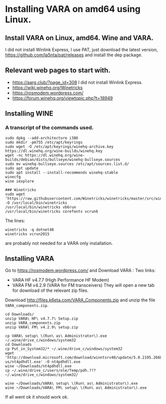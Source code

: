 
# Installing VARA on amd64 using Linux.

## Install VARA on Linux, amd64. Wine and VARA.
I did not install Winlink Express, I use PAT, just download 
the latest version, https://github.com/la5nta/pat/releases and
install the dep package. 


## Relevant web pages to start with.

- https://aarg.club/?page_id=308 I did not install Winlink Express.
- https://wiki.winehq.org/Winetricks
- https://rosmodem.wordpress.com/
- https://forum.winehq.org/viewtopic.php?t=18949


## Installing WINE
### A transcript of the commands used.
```
sudo dpkg --add-architecture i386
sudo mkdir -pm755 /etc/apt/keyrings
sudo wget -O /etc/apt/keyrings/winehq-archive.key https://dl.winehq.org/wine-builds/winehq.key
wget -nc https://dl.winehq.org/wine-builds/debian/dists/bullseye/winehq-bullseye.sources
sudo mv winehq-bullseye.sources /etc/apt/sources.list.d/
sudo apt update
sudo apt install --install-recommends winehq-stable
winecfg
wine iexplore

### Winetricks
sudo wget ‘https://raw.githubusercontent.com/Winetricks/winetricks/master/src/winetricks’ -O /usr/local/bin/winetricks
/usr/local/bin/winetricks vb6run
/usr/local/bin/winetricks corefonts vcrun6 
```
The lines:
```
winetricks -q dotnet48
winetricks vcrun2015
``` 
are probably not needed for a VARA only installation.


## Installing VARA
Go to  https://rosmodem.wordpress.com/ and  Download VARA : 
Two links:
- VARA HF v4.7.7 (High Performance HF Modem)
- VARA FM v4.2.9 (VARA for FM transceivers)
They will open a new tab for download of the relevant zip files.

Download http://files.k6eta.com/VARA_Components.zip and unzip the 
file ```VARA_components.zip```.
```
cd Downloads/
unzip VARA\ HF\ v4.7.7\ Setup.zip 
unzip VARA_components.zip 
unzip VARA\ FM\ v4.2.9\ setup.zip

cp VARA\ setup\ \(Run\ as\ Administrator\).exe ~/.wine/drive_c/windows/system32
cd Downloads
cp Put_in_System32/* ~/.wine/drive_c/windows/system32 
wget 'http://download.microsoft.com/download/winntsrv40/update/5.0.2195.2668/nt4/en-us/nt4pdhdll.exe' -O nt4pdhdll.exe
wine ~/Downloads/nt4pdhdll.exe
cp ~/.wine/drive_c/users/ole/Temp/pdh.??? ~/.wine/drive_c/windows/system32/

wine ~/Downloads/VARA\ setup\ \(Run\ as\ Administrator\).exe
wine ~/Downloads/VARA\ FM\ setup\ \(Run\ as\ Administrator\).exe
```

If all went ok it should work ok.




